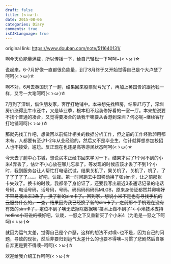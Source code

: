 ```yaml
---
draft: false
title: (<ゝω·)☆
date: 2015-08-06
categories: Diary
comments: true
isCJKLanguage: true
---
```


original link: https://www.douban.com/note/511640131/

啊今天负能量满载，所以传播一下，给自己轻松一下呵呵~(<ゝω·)☆


说起来，6-7月好像一直都很负能量，到了8月终于又开始觉得自己是个大卢瑟了呵呵(<ゝω·)☆

啊不对，6月去英国玩了一趟，结果回来股票就亏光了，再加上英国贵的跟抢钱一样，又亏一大笔呵呵(<ゝω·)☆

7月到了深圳，借住朋友家，客厅打地铺中。本来想先找租房，结果赶巧了，深圳房价涨得比牛市还牛，又是毕业季，根本租不起装修好看的一室一厅。本来想说要不找个普通的凑合，又觉得要凑合的话我干嘛要从香港到深圳？何必呢~继续客厅打地铺呵呵(<ゝω·)☆

那就先找工作吧，想做回以前统计相关的数据分析工作，但之前的工作经验卵用都木有，人都要有至少1-2年从业经验的，然后又不是毕业生，估计就算想参加校招人也不接受，尴尬。反正现在也还是高等游民状态呵呵(<ゝω·)☆

今天去了趟中心书城，想说买本正经书回来学习一下，结果才买了1个月不到的小米4弄丢了，估计不小心放在哪儿忘拿了。等发现的时候应该才丢了不到1个小时，我到服务台让人帮忙打电话试试，结果关机了，果关机了，关机了，机了，了了了了了了。。。。好吧，认栽。第一时间跑去中国移动换了张sim卡，让之前那张卡失效了。换卡的时候，我都带了身份证了，还要我写出最近3条通话记录的电话号码，电话号码，话号码，号码，码码码码码码MLGB，原来身份证都然并卵噢~~好不容易凑出来3条了，换了新的sim卡了。回到家，想说小米不是也有寻找手机的云服务什么的，一查，结果因为我已经换了新的sim卡了，之前那个手机现在没有有效的sim卡了，定位不到了噢~~无法擦除数据噢~~“技术上做不到了”←小米技术支持hotline小哥说的噢~~好吧，认栽，一怒之下又重新买了个小米4（为毛是一怒之下呵呵(<ゝω·)☆

就因为运气太差，觉得自己是个卢瑟，这样的想法不对噢~也不是，因为自己的问题，导致的现状，然后非要归到运气太差什么的也要不得噢~习惯了悲剧然后自暴自弃更是要不得噢~呵呵(<ゝω·)☆

欢迎给我介绍工作呵呵(<ゝω·)☆
